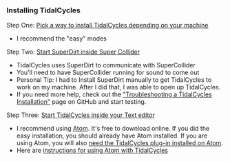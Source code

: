 ### Installing TidalCycles

Step One: [Pick a way to install TidalCycles depending on your machine](https://tidalcycles.org/index.php/Installation)
- I recommend the "easy" modes

Step Two: [Start SuperDirt inside Super Collider](https://tidalcycles.org/index.php/Start_tidalcycles_and_superdirt_for_the_first_time)
- TidalCycles uses SuperDirt to communicate with SuperCollider
- You'll need to have SuperCollider running for sound to come out
- Personal Tip: I had to Install SuperDirt manually to get TidalCycles to work on my machine. After I did that, I was able to open up TidalCycles.
- If you need more help, check out the ["Troubleshooting a TidalCycles Installation"](https://tidalcycles.org/index.php/MacOS_installation) page on GitHub and start testing.

Step Three: [Start TidalCycles inside your Text editor](https://tidalcycles.org/index.php/Start_tidalcycles_and_superdirt_for_the_first_time#Start_TidalCycles_inside_your_text_editor)
- I recommend using [Atom](https://atom.io/). It's free to download online. If you did the easy installation, you should already have Atom installed. If you are using Atom, you will also [need the TidalCycles plug-in installed on Atom](https://tidalcycles.org/index.php/MacOS_installation#Install_Atom_Extension).
- Here are [instructions for using Atom with TidalCycles](https://tidalcycles.org/index.php/Start_tidalcycles_and_superdirt_for_the_first_time#Instructions_for_Atom)


